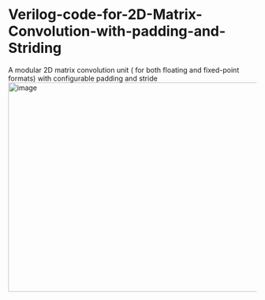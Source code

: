 # Verilog-code-for-2D-Matrix-Convolution-with-padding-and-Striding
A modular 2D matrix convolution unit ( for both floating and fixed-point formats) with configurable padding and stride
<img width="1885" height="424" alt="image" src="https://github.com/user-attachments/assets/57f610a3-8214-4738-9b3d-c710ee741906" />
